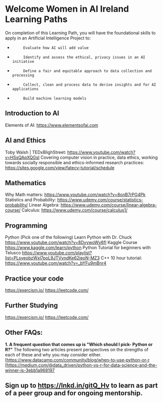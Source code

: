 # Welcome Women in AI Ireland Learning Paths
On completion of this Learning Path, you will have the foundational skills to apply in an Artificial Intelligence Project to:
-          Evaluate how AI will add value
-          Identify and assess the ethical, privacy issues in an AI initiative
-          Define a fair and equitable approach to data collection and processing
-          Collect, clean and process data to derive insights and for AI applications
-          Build machine learning models
## Introduction to AI
Elements of AI: https://www.elementsofai.com
## AI and Ethics
 Toby Walsh | TEDxBlighStreet: https://www.youtube.com/watch?v=HSsQApXQGsI
Covering computer vision in practice, data ethics, working towards socially responsible and ethics-informed research practices:  https://sites.google.com/view/fatecv-tutorial/schedule

## Mathematics
Why Math matters: https://www.youtube.com/watch?v=8onB7rPG4Pk
Statistics and Probability: https://www.udemy.com/course/statistics-probability/
Linear Algebra: https://www.udemy.com/course/linear-algebra-course/
Calculus: https://www.udemy.com/course/calculus1/

## Programming
Python (Pick one of the following)
Learn Python with Dr. Chuck
https://www.youtube.com/watch?v=8DvywoWv6fI
Kaggle Course
https://www.kaggle.com/learn/python
Python Tutorial for beginners with Telusco
https://www.youtube.com/playlist?list=PLsyeobzWxl7poL9JTVyndKe62ieoN-MZ3
C++
10 hour tutorial: https://www.youtube.com/watch?v=_bYFu9mBnr4

## Practice your code
https://exercism.io/
https://leetcode.com/

## Further Studying
https://exercism.io/
https://leetcode.com/

## Other FAQs:
**1. A frequent question that comes up is "Which should I pick- Python or R?"**
The following two articles present perspectives on the strengths of each of these and why you may consider either.
[https://www.datacamp.com/community/blog/when-to-use-python-or-r
[https://medium.com/@data_driven/python-vs-r-for-data-science-and-the-winner-is-3ebb1a968197

## Sign up to https://lnkd.in/gitQ_Hv  to learn as part of a peer group and for ongoing mentorship.

